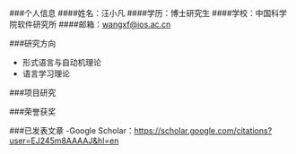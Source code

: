 ###个人信息
####姓名：汪小凡
####学历：博士研究生
####学校：中国科学院软件研究所
####邮箱：wangxf@ios.ac.cn

###研究方向
- 形式语言与自动机理论
- 语言学习理论

###项目研究

###荣誉获奖

###已发表文章
-Google Scholar：https://scholar.google.com/citations?user=EJ245m8AAAAJ&hl=en
